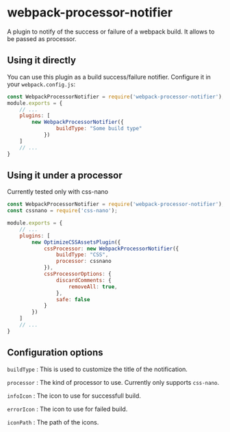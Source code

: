 # webpack-processor-notifier

A plugin to notify of the success or failure of a webpack build. It allows to be passed as processor.

## Using it directly

You can use this plugin as a build success/failure notifier. Configure it in your ```webpack.config.js```:

```js
const WebpackProcessorNotifier = require('webpack-processor-notifier');
module.exports = {
    // ...
    plugins: [
        new WebpackProcessorNotifier({
                buildType: "Some build type"
            })
    ]
    // ...
}
```

## Using it under a processor

Currently tested only with css-nano

```js
const WebpackProcessorNotifier = require('webpack-processor-notifier');
const cssnano = require('css-nano');

module.exports = {
    // ...
    plugins: [
        new OptimizeCSSAssetsPlugin({
            cssProcessor: new WebpackProcessorNotifier({
                buildType: "CSS",
                processor: cssnano
            }),
            cssProcessorOptions: {
                discardComments: {
                    removeAll: true,
                },
                safe: false
            }
        })
    ]
    // ...
}
```

## Configuration options

```buildType``` : This is used to customize the title of the notification.

```processor``` : The kind of processor to use. Currently only supports ```css-nano```.

```infoIcon``` : The icon to use for successfull build.

```errorIcon``` : The icon to use for failed build.

```iconPath``` : The path of the icons.
